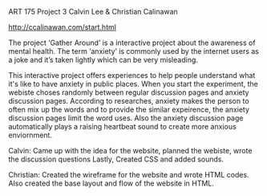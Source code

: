 ART 175 Project 3 
Calvin Lee & Christian Calinawan

http://ccalinawan.com/start.html

The project ‘Gather Around’ is a interactive project about the awareness of mental health.
The term ‘anxiety’ is commonly used by the internet users as a joke and it’s taken lightly which can be very misleading.
  
  This interactive project offers experiences to help people understand what it's like to have anxiety in public places. 
  When you start the experiment, the webiste choses randomly between regular discussion pages and anxiety discussion pages. According to researches, anxiety makes the person to often mix up the words and to provide the similar expeirence, the anxiety discussion pages limit the word uses. Also the anxiety discussion page automatically plays a raising heartbeat sound to create more anxious enviornment.
  
  
  Calvin: Came up with the idea for the website, planned the webiste, wrote the discussion questions Lastly, Created CSS and added sounds. 
  
  Christian: Created the wireframe for the website and wrote HTML codes. Also created the base layout and flow of the website in HTML. 
  
